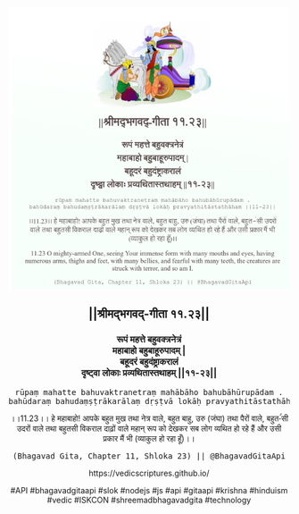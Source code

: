 <img src="../../asset/BG_11_23.png"/>
<center><h2>||श्रीमद्‍भगवद्‍-गीता ११.२३||</h2>
<h3>रूपं महत्ते बहुवक्त्रनेत्रं<br/>महाबाहो बहुबाहूरुपादम् |<br/>बहूदरं बहुदंष्ट्राकरालं<br/>दृष्ट्वा लोकाः प्रव्यथितास्तथाहम् ||११-२३||</h3>
<pre>rūpaṃ mahatte bahuvaktranetraṃ mahābāho bahubāhūrupādam .<br/>bahūdaraṃ bahudaṃṣṭrākarālaṃ dṛṣṭvā lokāḥ pravyathitāstathāham ||11-23||</pre>
<p>।।11.23।। हे महाबाहो! आपके बहुत मुख तथा नेत्र वाले, बहुत बाहु, उरु (जंघा) तथा पैरों वाले, बहुत-ंंसी उदरों वाले तथा बहुतसी विकराल दाढ़ों वाले महान् रूप को देखकर सब लोग व्यथित हो रहे हैं और उसी प्रकार मैं भी (व्याकुल हो रहा हूँ)।।</p>
<pre>(Bhagavad Gita, Chapter 11, Shloka 23) || @BhagavadGitaApi</pre><p>https://vedicscriptures.github.io/</p><p>#API #bhagavadgitaapi #slok #nodejs #js #api #gitaapi #krishna #hinduism #vedic #ISKCON #shreemadbhagavadgita #technology</p></center>